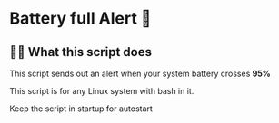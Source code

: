 # Battery full Alert 🔋


## 🤷‍♂️ What this script does

This script sends out an alert when your system battery crosses **95%**

This script is for any Linux system with bash in it.

Keep the script in startup for autostart
